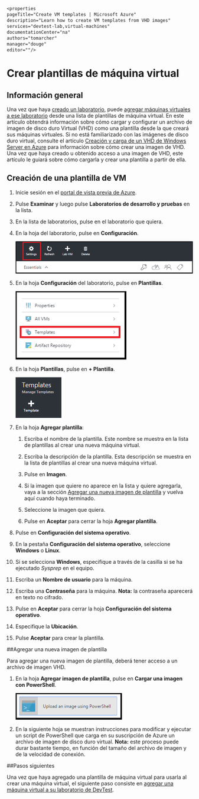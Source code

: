     <properties
	pageTitle="Create VM templates | Microsoft Azure"
	description="Learn how to create VM templates from VHD images"
	services="devtest-lab,virtual-machines"
	documentationCenter="na"
	authors="tomarcher"
	manager="douge"
	editor=""/>

<tags
	ms.service="devtest-lab"
	ms.workload="na"
	ms.tgt_pltfrm="na"
	ms.devlang="na"
	ms.topic="article"
	ms.date="01/30/2016"
	ms.author="tarcher"/>

# Crear plantillas de máquina virtual

## Información general

Una vez que haya [creado un laboratorio](devtest-lab-create-lab.md), puede [agregar máquinas virtuales a ese laboratorio](devtest-lab-add-vm-with-artifacts.md) desde una lista de plantillas de máquina virtual. En este artículo obtendrá información sobre cómo cargar y configurar un archivo de imagen de disco duro Virtual (VHD) como una plantilla desde la que creará sus máquinas virtuales. Si no está familiarizado con las imágenes de disco duro virtual, consulte el artículo [Creación y carga de un VHD de Windows Server en Azure](/virtual-machines/virtual-machines-create-upload-vhd-windows-server.md) para información sobre cómo crear una imagen de VHD. Una vez que haya creado u obtenido acceso a una imagen de VHD, este artículo le guiará sobre cómo cargarla y crear una plantilla a partir de ella.

## Creación de una plantilla de VM

1. Inicie sesión en el [portal de vista previa de Azure](https://portal.azure.com).

1. Pulse **Examinar** y luego pulse **Laboratorios de desarrollo y pruebas** en la lista.

1. En la lista de laboratorios, pulse en el laboratorio que quiera.

1. En la hoja del laboratorio, pulse en **Configuración**.

    ![Configuración del laboratorio](./media/devtest-lab-create-template/lab-blade-settings.png)

1. En la hoja **Configuración** del laboratorio, pulse en **Plantillas**.

    ![Opción de plantillas](./media/devtest-lab-create-template/lab-blade-settings-templates.png)

1. En la hoja **Plantillas**, pulse en **+ Plantilla**.

    ![Agregar plantilla](./media/devtest-lab-create-template/add-template.png)

1. En la hoja **Agregar plantilla**:

	1. Escriba el nombre de la plantilla. Este nombre se muestra en la lista de plantillas al crear una nueva máquina virtual.

	1. Escriba la descripción de la plantilla. Esta descripción se muestra en la lista de plantillas al crear una nueva máquina virtual.

	1. Pulse en **Imagen**.

	1. Si la imagen que quiere no aparece en la lista y quiere agregarla, vaya a la sección [Agregar una nueva imagen de plantilla](#add-a-new-template-image) y vuelva aquí cuando haya terminado.

	1. Seleccione la imagen que quiera.

	1. Pulse en **Aceptar** para cerrar la hoja **Agregar plantilla**.

1. Pulse en **Configuración del sistema operativo**.

1. En la pestaña **Configuración del sistema operativo**, seleccione **Windows** o **Linux**.

1. Si se selecciona **Windows**, especifique a través de la casilla si se ha ejecutado *Sysprep* en el equipo.

1. Escriba un **Nombre de usuario** para la máquina.

1. Escriba una **Contraseña** para la máquina. **Nota:** la contraseña aparecerá en texto no cifrado.

1. Pulse en **Aceptar** para cerrar la hoja **Configuración del sistema operativo**.

1. Especifique la **Ubicación**.

1. Pulse **Aceptar** para crear la plantilla.

##Agregar una nueva imagen de plantilla

Para agregar una nueva imagen de plantilla, deberá tener acceso a un archivo de imagen VHD.

1. En la hoja **Agregar imagen de plantilla**, pulse en **Cargar una imagen con PowerShell**.

    ![Cargar imagen](./media/devtest-lab-create-template/upload-image-using-psh.png)

1. En la siguiente hoja se muestran instrucciones para modificar y ejecutar un script de PowerShell que carga en su suscripción de Azure un archivo de imagen de disco duro virtual. **Nota:** este proceso puede durar bastante tiempo, en función del tamaño del archivo de imagen y de la velocidad de conexión.

##Pasos siguientes

Una vez que haya agregado una plantilla de máquina virtual para usarla al crear una máquina virtual, el siguiente paso consiste en [agregar una máquina virtual a su laboratorio de DevTest](devtest-lab-add-vm-with-artifacts).

<!---HONumber=AcomDC_0204_2016-->